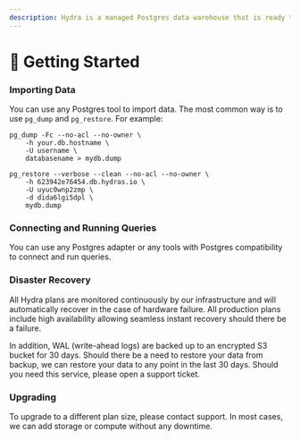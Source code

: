 ```yaml
---
description: Hydra is a managed Postgres data warehouse that is ready to scale to any size.
---
```


# 🐘 Getting Started

### Importing Data

You can use any Postgres tool to import data. The most common way is to use `pg_dump` and `pg_restore`. For example:

```shell
pg_dump -Fc --no-acl --no-owner \
    -h your.db.hostname \
    -U username \
    databasename > mydb.dump

pg_restore --verbose --clean --no-acl --no-owner \
    -h 623942e76454.db.hydras.io \
    -U uyuc0wnp2zmp \
    -d dida6lgi5dpl \
    mydb.dump
```

### Connecting and Running Queries

You can use any Postgres adapter or any tools with Postgres compatibility to connect and run queries.

### Disaster Recovery

All Hydra plans are monitored continuously by our infrastructure and will automatically recover in the case of hardware failure.
All production plans include high availability allowing seamless instant recovery should there be a failure.

In addition, WAL (write-ahead logs) are backed up to an encrypted S3 bucket for 30 days. Should there be a need to restore your data from backup, we can restore your data to any point in the last 30 days. Should you need this service, please open a support ticket.

### Upgrading

To upgrade to a different plan size, please contact support. In most cases, we can add storage or compute without any downtime.
